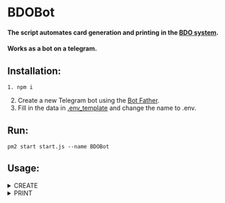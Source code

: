 # BDOBot
#### The script automates card generation and printing in the [BDO system](https://bdo.mos.gov.pl/).
#### Works as a bot on a telegram.

## Installation:
```
1. npm i 
```
2. Create a new Telegram bot using the [Bot Father](https://telegram.me/botfather).
3. Fill in the data in [.env_template](/.env_template) and change the name to .env.


## Run:
```
pm2 start start.js --name BDOBot
```
## Usage:

<details><summary>CREATE</summary>
<p>

#### /create [ weight(Mg) ] [ type(złom/wióry) ] [ vehicle reg. number ] [ time(hh:mm) ] [ date(rrrr:mm:dd) ]
    
     /create 5.200 złom SK4T78 09:20 2022-03-20

</p>
</details>
<details><summary>PRINT</summary>
<p>

#### /print [ kpoId ]  
##### Only works on Linux devices where the printer is connected.
    
     /print 1a3fc0e0-274b-4eeb-8d6d-7cffb3cb3600
    
</p>
</details>

